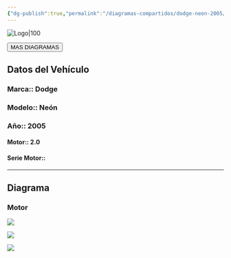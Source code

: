 ```yaml
---
{"dg-publish":true,"permalink":"/diagramas-compartidos/dodge-neon-2005/"}
---
```


![Logo|100](http://drive.google.com/uc?export=view&id=137fl3TIZ0-PU8b-Pt0bsjclwHub_u78G)

<a href="https://carrosgt.vercel.app/vehiculos/diagramas/"><button class="btn success">MAS DIAGRAMAS</button></a>

## Datos del Vehículo 

### Marca:: Dodge
### Modelo:: Neón 
### Año:: 2005
#### Motor:: 2.0
#### Serie Motor:: 
---

## Diagrama
### Motor 

![](http://drive.google.com/uc?export=view&id=1FL_95NGr-_cNybUsVwowecNKa86_JsFC)

![](http://drive.google.com/uc?export=view&id=1FL1p3Gidg0i9XKx_CImccWnXq1s-CeD6)

![](http://drive.google.com/uc?export=view&id=1FKhPa_f7Y3vTvIsdYmvoRMbdyA-Ij6Xf)